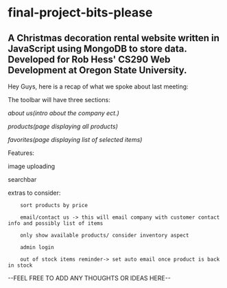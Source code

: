 # final-project-bits-please

A Christmas decoration rental website written in JavaScript using MongoDB to store data.
Developed for Rob Hess' CS290 Web Development at Oregon State University.
---------------------------------------------------------------------------------------------------

Hey Guys, 
here is a recap of what we spoke about last meeting:

The toolbar will have three sections:

*about us(intro about the company ect.)*

*products(page displaying all products)*

*favorites(page displaying list of selected items)*

Features:

  image uploading
	
  searchbar
	
  extras to consider:
	
        sort products by price
				
        email/contact us -> this will email company with customer contact info and possibly list of items
				
        only show available products/ consider inventory aspect
				
        admin login
				
        out of stock items reminder-> set auto email once product is back in stock
        
        
 --FEEL FREE TO ADD ANY THOUGHTS OR IDEAS HERE--

        

  
